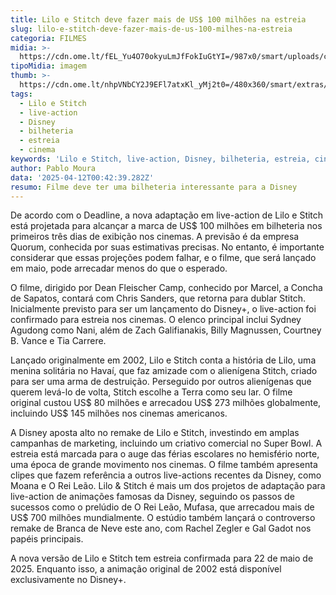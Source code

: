 ```yaml
---
title: Lilo e Stitch deve fazer mais de US$ 100 milhões na estreia
slug: lilo-e-stitch-deve-fazer-mais-de-us-100-milhes-na-estreia
categoria: FILMES
midia: >-
  https://cdn.ome.lt/fEL_Yu4O70okyuLmJfFokIuGtYI=/987x0/smart/uploads/conteudo/fotos/Design_sem_nome_-_2025-04-11T210633.756.png
tipoMidia: imagem
thumb: >-
  https://cdn.ome.lt/nhpVNbCY2J9EFl7atxKl_yMj2t0=/480x360/smart/extras/conteudos/Design_sem_nome_-_2025-04-11T210633.756.png
tags:
  - Lilo e Stitch
  - live-action
  - Disney
  - bilheteria
  - estreia
  - cinema
keywords: 'Lilo e Stitch, live-action, Disney, bilheteria, estreia, cinema'
author: Pablo Moura
data: '2025-04-12T00:42:39.282Z'
resumo: Filme deve ter uma bilheteria interessante para a Disney
---
```


De acordo com o Deadline, a nova adaptação em live-action de Lilo e Stitch está projetada para alcançar a marca de US$ 100 milhões em bilheteria nos primeiros três dias de exibição nos cinemas. A previsão é da empresa Quorum, conhecida por suas estimativas precisas. No entanto, é importante considerar que essas projeções podem falhar, e o filme, que será lançado em maio, pode arrecadar menos do que o esperado.

O filme, dirigido por Dean Fleischer Camp, conhecido por Marcel, a Concha de Sapatos, contará com Chris Sanders, que retorna para dublar Stitch. Inicialmente previsto para ser um lançamento do Disney+, o live-action foi confirmado para estreia nos cinemas. O elenco principal inclui Sydney Agudong como Nani, além de Zach Galifianakis, Billy Magnussen, Courtney B. Vance e Tia Carrere.

Lançado originalmente em 2002, Lilo e Stitch conta a história de Lilo, uma menina solitária no Havaí, que faz amizade com o alienígena Stitch, criado para ser uma arma de destruição. Perseguido por outros alienígenas que querem levá-lo de volta, Stitch escolhe a Terra como seu lar. O filme original custou US$ 80 milhões e arrecadou US$ 273 milhões globalmente, incluindo US$ 145 milhões nos cinemas americanos.

A Disney aposta alto no remake de Lilo e Stitch, investindo em amplas campanhas de marketing, incluindo um criativo comercial no Super Bowl. A estreia está marcada para o auge das férias escolares no hemisfério norte, uma época de grande movimento nos cinemas. O filme também apresenta clipes que fazem referência a outros live-actions recentes da Disney, como Moana e O Rei Leão. Lilo & Stitch é mais um dos projetos de adaptação para live-action de animações famosas da Disney, seguindo os passos de sucessos como o prelúdio de O Rei Leão, Mufasa, que arrecadou mais de US$ 700 milhões mundialmente. O estúdio também lançará o controverso remake de Branca de Neve este ano, com Rachel Zegler e Gal Gadot nos papéis principais.

A nova versão de Lilo e Stitch tem estreia confirmada para 22 de maio de 2025. Enquanto isso, a animação original de 2002 está disponível exclusivamente no Disney+.
